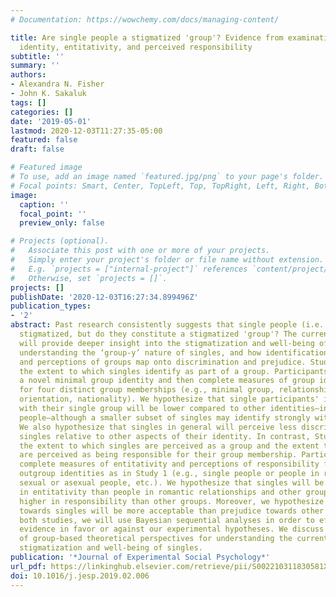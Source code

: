 ```yaml
---
# Documentation: https://wowchemy.com/docs/managing-content/

title: Are single people a stigmatized 'group'? Evidence from examinations of social
  identity, entitativity, and perceived responsibility
subtitle: ''
summary: ''
authors:
- Alexandra N. Fisher
- John K. Sakaluk
tags: []
categories: []
date: '2019-05-01'
lastmod: 2020-12-03T11:27:35-05:00
featured: false
draft: false

# Featured image
# To use, add an image named `featured.jpg/png` to your page's folder.
# Focal points: Smart, Center, TopLeft, Top, TopRight, Left, Right, BottomLeft, Bottom, BottomRight.
image:
  caption: ''
  focal_point: ''
  preview_only: false

# Projects (optional).
#   Associate this post with one or more of your projects.
#   Simply enter your project's folder or file name without extension.
#   E.g. `projects = ["internal-project"]` references `content/project/deep-learning/index.md`.
#   Otherwise, set `projects = []`.
projects: []
publishDate: '2020-12-03T16:27:34.899496Z'
publication_types:
- '2'
abstract: Past research consistently suggests that single people (i.e. singles) are
  stigmatized, but do they constitute a stigmatized 'group'? The current research
  will provide deeper insight into the stigmatization and well-being of singles by
  understanding the ‘group-y’ nature of singles, and how identification with groups
  and perceptions of groups map onto discrimination and prejudice. Study 1 will examine
  the extent to which singles identify as part of a group. Participants will be assigned
  a novel minimal group identity and then complete measures of group identification
  for four distinct group memberships (e.g., minimal group, relationship status, sexual
  orientation, nationality). We hypothesize that single participants' identification
  with their single group will be lower compared to other identities—including partnered
  people—although a smaller subset of singles may identify strongly with other singles.
  We also hypothesize that singles in general will perceive less discrimination towards
  singles relative to other aspects of their identity. In contrast, Study 2 will examine
  the extent to which singles are perceived as a group and the extent to which they
  are perceived as being responsible for their group membership. Participants will
  complete measures of entitativity and perceptions of responsibility for similar
  outgroup identities as in Study 1 (e.g., single people or people in romantic relationships,
  sexual or asexual people, etc.). We hypothesize that singles will be rated lower
  in entitativity than people in romantic relationships and other groups, yet rated
  higher in responsibility than other groups. Moreover, we hypothesize that prejudice
  towards singles will be more acceptable than prejudice towards other groups. Throughout
  both studies, we will use Bayesian sequential analyses in order to efficiently acquire
  evidence in favor or against our experimental hypotheses. We discuss the importance
  of group-based theoretical perspectives for understanding the current and future
  stigmatization and well-being of singles.
publication: '*Journal of Experimental Social Psychology*'
url_pdf: https://linkinghub.elsevier.com/retrieve/pii/S002210311830581X
doi: 10.1016/j.jesp.2019.02.006
---
```

